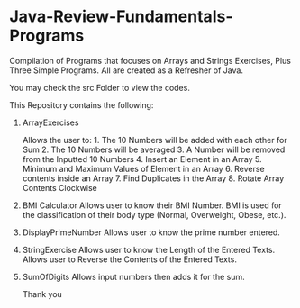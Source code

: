 # Java-Review-Fundamentals-Programs
Compilation of Programs that focuses on Arrays and Strings Exercises, Plus Three Simple Programs. All are created as a Refresher of Java.

You may check the src Folder to view the codes.

This Repository contains the following:

1. ArrayExercises

   Allows the user to:
        1. The 10 Numbers will be added with each other for Sum
        2. The 10 Numbers will be averaged
        3. A Number will be removed from the Inputted 10 Numbers
        4. Insert an Element in an Array
        5. Minimum and Maximum Values of Element in an Array
        6. Reverse contents inside an Array
        7. Find Duplicates in the Array
        8. Rotate Array Contents Clockwise
   
2. BMI Calculator
   Allows user to know their BMI Number.
   BMI is used for the classification of their body type (Normal, Overweight, Obese, etc.).
   
3. DisplayPrimeNumber
   Allows user to know the prime number entered.
   
4. StringExercise
   Allows user to know the Length of the Entered Texts.
   Allows user to Reverse the Contents of the Entered Texts.
   
5. SumOfDigits
   Allows input numbers then adds it for the sum.
   
   Thank you
